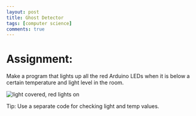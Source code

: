 ```yaml
---
layout: post
title: Ghost Detector
tags: [computer science]
comments: true
---
```

# Assignment: 
Make a program that lights up all the red Arduino LEDs when it is below a certain temperature and light level in the room.

![light covered, red lights on](https://cfiredancing.github.io/img/IMG_3830.JPG)



Tip: Use a separate code for checking light and temp values.
